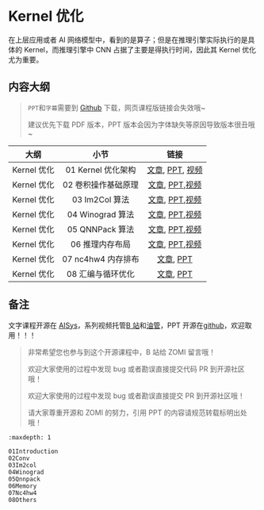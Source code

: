 <!--Copyright © ZOMI 适用于[License](https://github.com/chenzomi12/AISystem)版权许可-->

# Kernel 优化

在上层应用或者 AI 网络模型中，看到的是算子；但是在推理引擎实际执行的是具体的 Kernel，而推理引擎中 CNN 占据了主要是得执行时间，因此其 Kernel 优化尤为重要。

## 内容大纲

> `PPT`和`字幕`需要到 [Github](https://github.com/chenzomi12/AISystem) 下载，网页课程版链接会失效哦~
>
> 建议优先下载 PDF 版本，PPT 版本会因为字体缺失等原因导致版本很丑哦~

| 大纲 | 小节 | 链接|
|:--:|:--:|:--:|
| Kernel 优化 | 01 Kernel 优化架构 | [文章](./01Introduction.md), [PPT](./01Introduction.pdf), [视频](https://www.bilibili.com/video/BV1Ze4y1c7Bb/) |
| Kernel 优化 | 02 卷积操作基础原理 | [文章](./02Conv.md), [PPT](./02Conv.pdf),[视频](https://www.bilibili.com/video/BV1No4y1e7KX/) |
| Kernel 优化 | 03 Im2Col 算法 | [文章](./03Im2Col.md), [PPT](./03Im2Col.pdf),[视频](https://www.bilibili.com/video/BV1Ys4y1o7XW/) |
| Kernel 优化 | 04 Winograd 算法 | [文章](./04Winograd.md), [PPT](./04Winograd.pdf),[视频](https://www.bilibili.com/video/BV1vv4y1Y7sc/) |
| Kernel 优化 | 05 QNNPack 算法| [文章](./05Qnnpack.md), [PPT](./05Qnnpack.pdf),[视频](https://www.bilibili.com/video/BV1ms4y1o7ki/) |
| Kernel 优化 | 06 推理内存布局 | [文章](./06Memory.md), [PPT](./06Memory.pdf),[视频](https://www.bilibili.com/video/BV1eX4y1X7mL/) |
| Kernel 优化 | 07 nc4hw4 内存排布 | [文章](./07Nc4hw4.md), [PPT](./07Nc4hw4.pdf) |
| Kernel 优化 | 08 汇编与循环优化| [文章](./08Others.md), [PPT](./08Others.pdf) |

## 备注

文字课程开源在 [AISys](https://chenzomi12.github.io/)，系列视频托管[B 站](https://space.bilibili.com/517221395)和[油管](https://www.youtube.com/@ZOMI666/videos)，PPT 开源在[github](https://github.com/chenzomi12/AISystem)，欢迎取用！！！

> 非常希望您也参与到这个开源课程中，B 站给 ZOMI 留言哦！
> 
> 欢迎大家使用的过程中发现 bug 或者勘误直接提交代码 PR 到开源社区哦！
>
> 欢迎大家使用的过程中发现 bug 或者勘误直接提交 PR 到开源社区哦！
>
> 请大家尊重开源和 ZOMI 的努力，引用 PPT 的内容请规范转载标明出处哦！
```{toctree}
:maxdepth: 1

01Introduction
02Conv
03Im2col
04Winograd
05Qnnpack
06Memory
07Nc4hw4
08Others
```